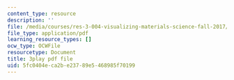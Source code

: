 ```yaml
---
content_type: resource
description: ''
file: /media/courses/res-3-004-visualizing-materials-science-fall-2017/5fc0404eca2be23789e5468985f70199_1Ed3U4rmyXU.pdf
file_type: application/pdf
learning_resource_types: []
ocw_type: OCWFile
resourcetype: Document
title: 3play pdf file
uid: 5fc0404e-ca2b-e237-89e5-468985f70199
---
```

